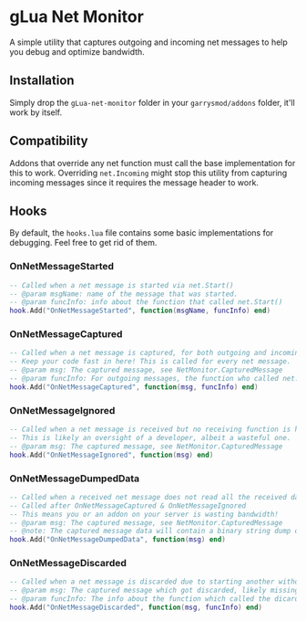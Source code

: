
# gLua Net Monitor
A simple utility that captures outgoing and incoming net messages to help you debug and optimize bandwidth.

## Installation

Simply drop the `gLua-net-monitor` folder in your `garrysmod/addons` folder, it'll work by itself.

## Compatibility
Addons that override any net function must call the base implementation for this to work.
Overriding `net.Incoming` might stop this utility from capturing incoming messages since it requires the message header to work.

## Hooks
By default, the `hooks.lua` file contains some basic implementations for debugging. Feel free to get rid of them.

### OnNetMessageStarted
```lua
-- Called when a net message is started via net.Start()
-- @param msgName: name of the message that was started.
-- @param funcInfo: info about the function that called net.Start()
hook.Add("OnNetMessageStarted", function(msgName, funcInfo) end)
```

### OnNetMessageCaptured

```lua
-- Called when a net message is captured, for both outgoing and incoming messages.
-- Keep your code fast in here! This is called for every net message.
-- @param msg: The captured message, see NetMonitor.CapturedMessage
-- @param funcInfo: For outgoing messages, the function who called net.Start()
hook.Add("OnNetMessageCaptured", function(msg, funcInfo) end)
```

### OnNetMessageIgnored
```lua
-- Called when a net message is received but no receiving function is hooked.
-- This is likely an oversight of a developer, albeit a wasteful one.
-- @param msg: The captured message, see NetMonitor.CapturedMessage
hook.Add("OnNetMessageIgnored", function(msg) end)
```

### OnNetMessageDumpedData
```lua
-- Called when a received net message does not read all the received data.
-- Called after OnNetMessageCaptured & OnNetMessageIgnored
-- This means you or an addon on your server is wasting bandwidth!
-- @param msg: The captured message, see NetMonitor.CapturedMessage
-- @note: The captured message data will contain a binary string dump of the remaining data.
hook.Add("OnNetMessageDumpedData", function(msg) end)
```

### OnNetMessageDiscarded
```lua
-- Called when a net message is discarded due to starting another without finishing the current one.
-- @param msg: The captured message which got discarded, likely missing some information.
-- @param funcInfo: The info about the function which called the dicarded message's net.Start() 
hook.Add("OnNetMessageDiscarded", function(msg, funcInfo) end)
```
